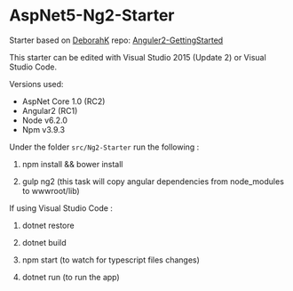 # AspNet5-Ng2-Starter
Starter based on [DeborahK](https://github.com/DeborahK) repo: [Anguler2-GettingStarted](https://github.com/DeborahK/Angular2-GettingStarted)


This starter can be edited with Visual Studio 2015 (Update 2) or Visual Studio Code.

Versions used:
* AspNet Core 1.0 (RC2)
* Angular2 (RC1)
* Node v6.2.0
* Npm v3.9.3


Under the folder `src/Ng2-Starter` run the following :

1. npm install && bower install

2. gulp ng2 (this task will copy angular dependencies from node_modules to wwwroot/lib)


If using Visual Studio Code :

1. dotnet restore

2. dotnet build

3. npm start (to watch for typescript files changes)

4. dotnet run (to run the app)
